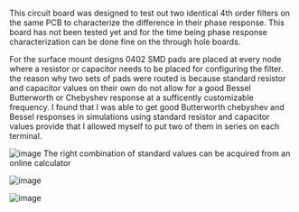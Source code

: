 This circuit board was designed to test out two identical 4th order filters on the same PCB to characterize the difference in their phase response. This board has not been tested yet and for the time being phase response characterization can be done fine on the through hole boards.

For the surface mount designs 0402 SMD pads are placed at every node where a resistor or capacitor needs to be placed for configuring the filter. the reason why two sets of pads were routed is because standard resistor and capacitor values on their own do not allow for a good Bessel Butterworth or Chebyshev response at a sufficently customizable frequency. I found that I was able to get good Butterworth chebyshev and Bessel responses in simulations using standard resistor and capacitor values provide that I allowed myself to put two of them in series on each terminal.


![image](https://github.com/PetervandenDoel/soundLocalizationHardware/assets/73015873/8ef9e591-8ed7-4e35-b8b7-222cc4af3120)
The right combination of standard values can be acquired from an online calculator



![image](https://github.com/PetervandenDoel/soundLocalizationHardware/assets/73015873/32354a91-424d-44c8-be75-09c4fc334360)

![image](https://github.com/PetervandenDoel/soundLocalizationHardware/assets/73015873/b8d1266c-7368-4753-98f4-186ca92bc882)
